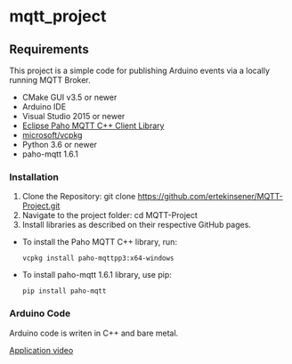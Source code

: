 # mqtt_project

## Requirements
This project is a simple code for publishing Arduino events via a locally running MQTT Broker.

- CMake GUI v3.5 or newer
- Arduino IDE
- Visual Studio 2015 or newer
- [Eclipse Paho MQTT C++ Client Library](https://github.com/eclipse/paho.mqtt.cpp#eclipse-paho-mqtt-c-client-library)
- [microsoft/vcpkg](https://github.com/microsoft/vcpkg)
- Python 3.6 or newer
- paho-mqtt 1.6.1

### Installation
1. Clone the Repository: 
git clone https://github.com/ertekinsener/MQTT-Project.git
2. Navigate to the project folder: 
cd MQTT-Project
3. Install libraries as described on their respective GitHub pages.
- To install the Paho MQTT C++ library, run:
  ```
  vcpkg install paho-mqttpp3:x64-windows
  ```
- To install paho-mqtt 1.6.1 library, use pip:
  ```
  pip install paho-mqtt
  ```
 ### Arduino Code

 Arduino code is writen in C++ and bare metal.

[Application video](https://www.youtube.com/watch?v=GYQswGatmxE)


 

